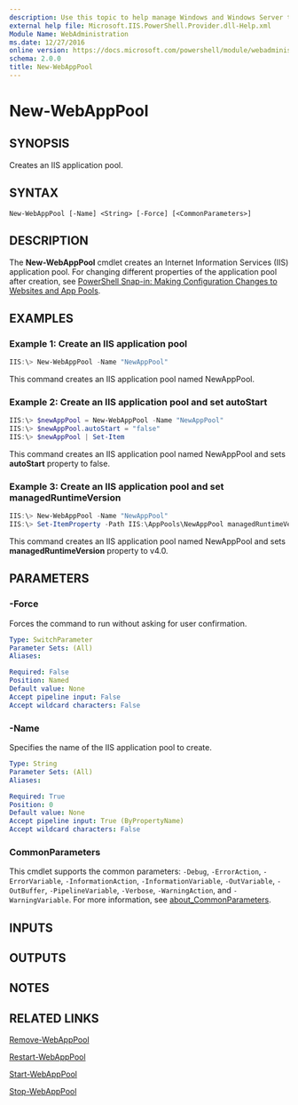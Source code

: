 ```yaml
---
description: Use this topic to help manage Windows and Windows Server technologies with Windows PowerShell.
external help file: Microsoft.IIS.PowerShell.Provider.dll-Help.xml
Module Name: WebAdministration
ms.date: 12/27/2016
online version: https://docs.microsoft.com/powershell/module/webadministration/new-webapppool?view=windowsserver2019-ps&wt.mc_id=ps-gethelp
schema: 2.0.0
title: New-WebAppPool
---
```


# New-WebAppPool

## SYNOPSIS
Creates an IIS application pool.

## SYNTAX

```
New-WebAppPool [-Name] <String> [-Force] [<CommonParameters>]
```

## DESCRIPTION
The **New-WebAppPool** cmdlet creates an Internet Information Services (IIS) application pool. For changing different properties of the application pool after creation, see [PowerShell Snap-in: Making Configuration Changes to Websites and App Pools](https://docs.microsoft.com/iis/manage/powershell/powershell-snap-in-making-simple-configuration-changes-to-web-sites-and-application-pools).

## EXAMPLES

### Example 1: Create an IIS application pool
```powershell
IIS:\> New-WebAppPool -Name "NewAppPool"
```

This command creates an IIS application pool named NewAppPool.

### Example 2: Create an IIS application pool and set autoStart
```powershell
IIS:\> $newAppPool = New-WebAppPool -Name "NewAppPool"
IIS:\> $newAppPool.autoStart = "false"
IIS:\> $newAppPool | Set-Item
```

This command creates an IIS application pool named NewAppPool and sets **autoStart** property to false.

### Example 3: Create an IIS application pool and set managedRuntimeVersion
```powershell
IIS:\> New-WebAppPool -Name "NewAppPool"
IIS:\> Set-ItemProperty -Path IIS:\AppPools\NewAppPool managedRuntimeVersion "v4.0"
```

This command creates an IIS application pool named NewAppPool and sets **managedRuntimeVersion** property to v4.0.

## PARAMETERS

### -Force
Forces the command to run without asking for user confirmation.

```yaml
Type: SwitchParameter
Parameter Sets: (All)
Aliases: 

Required: False
Position: Named
Default value: None
Accept pipeline input: False
Accept wildcard characters: False
```

### -Name
Specifies the name of the IIS application pool to create.

```yaml
Type: String
Parameter Sets: (All)
Aliases: 

Required: True
Position: 0
Default value: None
Accept pipeline input: True (ByPropertyName)
Accept wildcard characters: False
```

### CommonParameters
This cmdlet supports the common parameters: `-Debug`, `-ErrorAction`, `-ErrorVariable`, `-InformationAction`, `-InformationVariable`, `-OutVariable`, `-OutBuffer`, `-PipelineVariable`, `-Verbose`, `-WarningAction`, and `-WarningVariable`. For more information, see [about_CommonParameters](https://go.microsoft.com/fwlink/?LinkID=113216).

## INPUTS

## OUTPUTS

## NOTES

## RELATED LINKS

[Remove-WebAppPool](./Remove-WebAppPool.md)

[Restart-WebAppPool](./Restart-WebAppPool.md)

[Start-WebAppPool](./Start-WebAppPool.md)

[Stop-WebAppPool](./Stop-WebAppPool.md)

